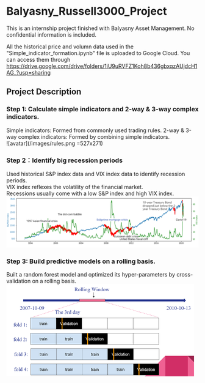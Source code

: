 # Balyasny_Russell3000_Project
This is an internship project finished with Balyasny Asset Management. No confidential information is included.  
  
All the historical price and volumn data used in the "Simple_indicator_formation.ipynb" file is uploaded to Google Cloud. You can access them through https://drive.google.com/drive/folders/1iU9uRVFZ1Koh8b436gbxqzAUjdcH1AG_?usp=sharing

## Project Description

### Step 1: Calculate simple indicators and 2-way & 3-way complex indicators.
Simple indicators: Formed from commonly used trading rules.
2-way & 3-way complex indicators: Formed by combining simple indicators.  
![avatar](/images/rules.png =527x271)

### Step 2：Identify big recession periods
Used historical S&P index data and VIX index data to identify recession periods.  
VIX index reflexes the volatility of the financial market.  
Recessions usually come with a low S&P index and high VIX index.  
![avatar](/images/recession.png)

### Step 3: Build predictive models on a rolling basis.
Built a random forest model and optimized its hyper-parameters by cross-validation on a rolling basis.
![avatar](/images/rolling.png)


